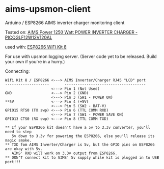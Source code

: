 # aims-upsmon-client
Arduino / ESP8266 AIMS inverter charger monitoring client

Tested on: [AIMS Power 1250 Watt POWER INVERTER CHARGER - PICOGLF12W12V120AL](https://www.aimscorp.net/1250-watt-low-frequency-pure-sine-inverter-charger-12-vdc-to-120-vac.html)

used with: [ESP8266 WiFi Kit 8](http://www.heltec.cn/project/wifi-kit-8/?lang=en)

For use with upsmon logging server. (Server code yet to be released.  Build your own if you're in a hurry.)

Connecting: 
```
Wifi Kit 8 / ESP8266 <---> AIMS Inverter/Charger RJ45 "LCD" port
--------------------       -------------------------------------  
                     <---> Pin 1 (Not Used) 
GND                  <---> Pin 2 (GND)
                     <---> Pin 3 (SW1 - POWER ON)
**5V                 <---> Pin 4 (+5V)
                     <---> Pin 5 (SW2 - BAT-V)
GPIO15 RTS0 (TX swp) <---> Pin 6 (TTL COMM RXD)
                     <---> Pin 7 (SW1 - POWER SAVE ON)
GPIO13 CTS0 (RX swp) <---> Pin 8 (TTL COMM TXD)

** If your ESP8266 kit doesn't have a 5v to 3.3v converter, you'll need to step 
   5v down to 3.3v for powering the ESP8266, else you'll release its magic smoke.
** TXD fom AIMS Inverter/Charger is 5v, but the GPIO pins on ESP8266 are okay with 5v.  
   AIMS' RXD will work on 3.3v output from ESP8266.
** DON'T connect kit to AIMS' 5v supply while kit is plugged in to USB port!!!
```

